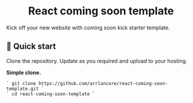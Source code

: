 <h1 align="center">
  React coming soon template
</h1>

Kick off your new website with coming soon kick starter template.


## 🚀 Quick start

Clone the repository. Update as you required and upload to your hosting. 

**Simple clone.**

    ` git clone https://github.com/arrlancore/react-coming-soon-template.git `
    ` cd react-coming-soon-template `
    
    
